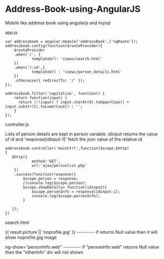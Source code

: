 # Address-Book-using-AngularJS
Mobile like address book using angularjs and mysql

app.js

	var addressbook = angular.module('addressBook',['ngRoute']);
	addressbook.config(function($routeProvider){
		$routeProvider
		.when('/', {
				templateUrl: 'views/search.html'
        })
		.when('/:id',{
		  		templateUrl : 'views/person_details.html'
		})
		.otherwise({ redirectTo: '/' });
	});
	
	addressbook.filter('capitalize', function() {
		return function(input) {
		  return (!!input) ? input.charAt(0).toUpperCase() + input.substr(1).toLowerCase() : '';
		}
	});
  
  controller.js
  
  Lists of person details are kept in person variable. idinput returns the value of id and 'response[idinput-1]' fetch the json value of the relative id.
  
  	addressbook.controller('mainCtrl',function($scope,$http)
	{
	   $http({
		   		method:'GET', 
				url:'ajax/personlist.php'
		})
		.success(function(response){
			$scope.person = response; 
			//console.log($scope.person);
			$scope.showDetails= function(idinput){
			 	$scope.personInfo = response[idinput-1];
				console.log($scope.personInfo);
			}
			
	   });
	})
	
search.html

{{ result.picture || 'noprofile.jpg' }} --------- if returns Null value then it will show noprofile.jpg image

ng-show="personInfo.web" --------- if "personInfo.web" returns Null value then the "otherInfo" div will not shown

